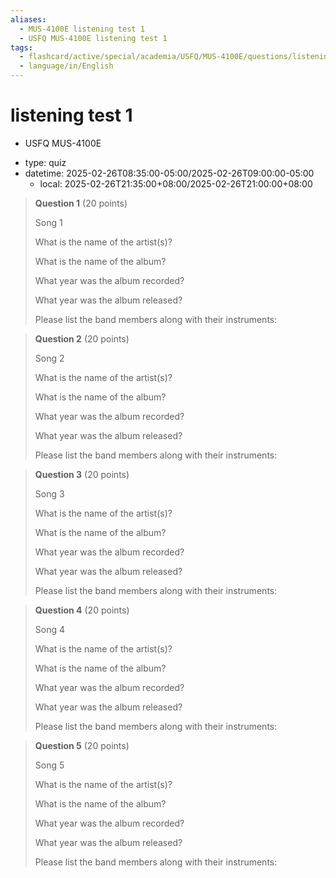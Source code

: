 ```yaml
---
aliases:
  - MUS-4100E listening test 1
  - USFQ MUS-4100E listening test 1
tags:
  - flashcard/active/special/academia/USFQ/MUS-4100E/questions/listening_test_1
  - language/in/English
---
```


# listening test 1

- USFQ MUS-4100E

<!-- list separator -->

- type: quiz
- datetime: 2025-02-26T08:35:00-05:00/2025-02-26T09:00:00-05:00
  - local: 2025-02-26T21:35:00+08:00/2025-02-26T21:00:00+08:00

> __Question 1__ (20 points)
>
> Song 1
>
> What is the name of the artist(s)?
>
> What is the name of the album?
>
> What year was the album recorded?
>
> What year was the album released?
>
> Please list the band members along with their instruments:

<!-- markdownlint MD028 -->

> __Question 2__ (20 points)
>
> Song 2
>
> What is the name of the artist(s)?
>
> What is the name of the album?
>
> What year was the album recorded?
>
> What year was the album released?
>
> Please list the band members along with their instruments:

<!-- markdownlint MD028 -->

> __Question 3__ (20 points)
>
> Song 3
>
> What is the name of the artist(s)?
>
> What is the name of the album?
>
> What year was the album recorded?
>
> What year was the album released?
>
> Please list the band members along with their instruments:

<!-- markdownlint MD028 -->

> __Question 4__ (20 points)
>
> Song 4
>
> What is the name of the artist(s)?
>
> What is the name of the album?
>
> What year was the album recorded?
>
> What year was the album released?
>
> Please list the band members along with their instruments:

<!-- markdownlint MD028 -->

> __Question 5__ (20 points)
>
> Song 5
>
> What is the name of the artist(s)?
>
> What is the name of the album?
>
> What year was the album recorded?
>
> What year was the album released?
>
> Please list the band members along with their instruments:
